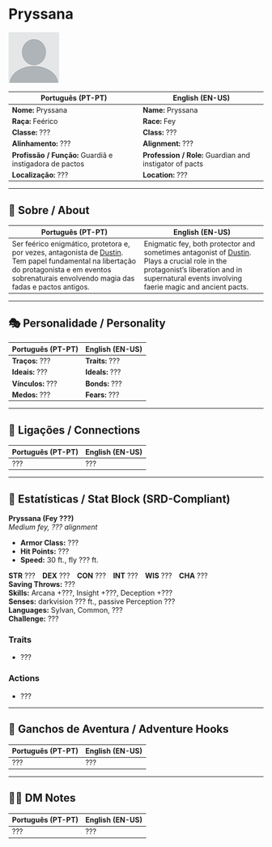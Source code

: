# Pryssana

![Pryssana](docs/assets/npc/npc_blank.png)

| **Português (PT-PT)** | **English (EN-US)** |
| --------------------- | ------------------- |
| **Nome:** Pryssana | **Name:** Pryssana |
| **Raça:** Feérico | **Race:** Fey |
| **Classe:** ??? | **Class:** ??? |
| **Alinhamento:** ??? | **Alignment:** ??? |
| **Profissão / Função:** Guardiã e instigadora de pactos | **Profession / Role:** Guardian and instigator of pacts |
| **Localização:** ??? | **Location:** ??? |

---

## 📖 Sobre / About

| **Português (PT-PT)** | **English (EN-US)** |
| --------------------- | ------------------- |
| Ser feérico enigmático, protetora e, por vezes, antagonista de [Dustin](docs/dm/-/pc/pc_dustin_thorne.md). Tem papel fundamental na libertação do protagonista e em eventos sobrenaturais envolvendo magia das fadas e pactos antigos. | Enigmatic fey, both protector and sometimes antagonist of [Dustin](docs/dm/-/pc/pc_dustin_thorne.md). Plays a crucial role in the protagonist’s liberation and in supernatural events involving faerie magic and ancient pacts. |

---

## 🎭 Personalidade / Personality

| **Português (PT-PT)** | **English (EN-US)** |
| --------------------- | ------------------- |
| **Traços:** ??? | **Traits:** ??? |
| **Ideais:** ??? | **Ideals:** ??? |
| **Vínculos:** ??? | **Bonds:** ??? |
| **Medos:** ??? | **Fears:** ??? |

---

## 🔗 Ligações / Connections

| **Português (PT-PT)** | **English (EN-US)** |
| --------------------- | ------------------- |
| ??? | ??? |

---

<!-- 🔒 DM-ONLY SECTION BELOW -->

## 🧩 Estatísticas / Stat Block (SRD-Compliant)

**Pryssana (Fey ???)**  
*Medium fey, ??? alignment*

- **Armor Class:** ???  
- **Hit Points:** ???  
- **Speed:** 30 ft., fly ??? ft.  

**STR** ??? **DEX** ??? **CON** ??? **INT** ??? **WIS** ??? **CHA** ???  
**Saving Throws:** ???  
**Skills:** Arcana +???, Insight +???, Deception +???  
**Senses:** darkvision ??? ft., passive Perception ???  
**Languages:** Sylvan, Common, ???  
**Challenge:** ???  

### Traits
- ???

### Actions
- ???

---

## 🎲 Ganchos de Aventura / Adventure Hooks

| **Português (PT-PT)** | **English (EN-US)** |
| --------------------- | ------------------- |
| ??? | ??? |

---

## 🧑‍💻 DM Notes

| **Português (PT-PT)** | **English (EN-US)** |
| --------------------- | ------------------- |
| ??? | ??? |

